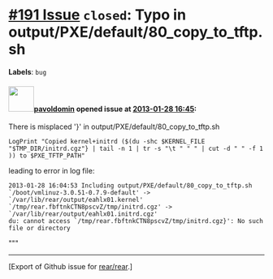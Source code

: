[\#191 Issue](https://github.com/rear/rear/issues/191) `closed`: Typo in output/PXE/default/80\_copy\_to\_tftp.sh
=================================================================================================================

**Labels**: `bug`

#### <img src="https://avatars.githubusercontent.com/u/1576908?v=4" width="50">[pavoldomin](https://github.com/pavoldomin) opened issue at [2013-01-28 16:45](https://github.com/rear/rear/issues/191):

There is misplaced '}' in output/PXE/default/80\_copy\_to\_tftp.sh

    LogPrint "Copied kernel+initrd ($(du -shc $KERNEL_FILE "$TMP_DIR/initrd.cgz"} | tail -n 1 | tr -s "\t " " " | cut -d " " -f 1 )) to $PXE_TFTP_PATH"

leading to error in log file:

    2013-01-28 16:04:53 Including output/PXE/default/80_copy_to_tftp.sh
    `/boot/vmlinuz-3.0.51-0.7.9-default' -> `/var/lib/rear/output/eahlx01.kernel'
    `/tmp/rear.fbftnkCTN8pscvZ/tmp/initrd.cgz' -> `/var/lib/rear/output/eahlx01.initrd.cgz'
    du: cannot access `/tmp/rear.fbftnkCTN8pscvZ/tmp/initrd.cgz}': No such file or directory

"""

------------------------------------------------------------------------

\[Export of Github issue for
[rear/rear](https://github.com/rear/rear).\]
